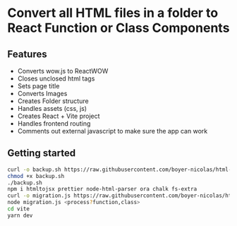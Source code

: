 # Convert all HTML files in a folder to React Function or Class Components

## Features

- Converts wow.js to ReactWOW
- Closes unclosed html tags
- Sets page title
- Converts Images
- Creates Folder structure
- Handles assets (css, js)
- Creates React + Vite project
- Handles frontend routing
- Comments out external javascript to make sure the app can work

## Getting started

```bash
curl -o backup.sh https://raw.githubusercontent.com/boyer-nicolas/html-to-jsx/main/backup.sh
chmod +x backup.sh
./backup.sh
npm i htmltojsx prettier node-html-parser ora chalk fs-extra
curl -o migration.js https://raw.githubusercontent.com/boyer-nicolas/html-to-jsx/main/migration.js
node migration.js <process?function,class>
cd vite
yarn dev
```
